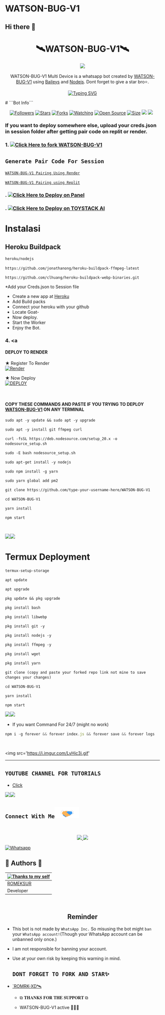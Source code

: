 # WATSON-BUG-V1
   ## Hi there 👋

<h1 align="center">🛰️WATSON-BUG-V1🛰️<br></h1>
<p align="center">
<img src="https://telegra.ph/file/b7ae2db82899be94fb9c0.jpg" />
</p>

<p align="center">
WATSON-BUG-V1 Multi Device is a whatsapp bot created by <a href="https://github.com/watsonxdboy" target="_blank">WATSON-BUG-V1</a> using <a href="https://github.com/adiwajshing/Baileys" target="_blank">Baileys</a> and <a href="https://github.com/nodejs" target="_blank">Nodejs</a>. Dont forget to give a star bro⭐.
</p>
<p align="center">
  <a href="https://git.io/typing-svg"><img src="https://readme-typing-svg.demolab.com?font=EB+Garamond&weight=800&size=28&duration=4000&pause=1000&random=false&width=435&lines=+WATSON+BUG+V1+WHATSAPP+CRASH+BOT;DEVELOPED+BY+WATSON+XD;REALESE+DATE+5%2F7%2F2024." alt="Typing SVG" /></a>
</p>
# ```Bot Info```
<p align="center">
<a href="https://github.com/watsonxdboy/followers"><img title="Followers" src="https://img.shields.io/github/followers/WATSON-BUG-V1-?color=red&style=flat-square"></a>
<a href="https://github.com/Watsonxdboy/WATSON-BUG-V1/stargazers/"><img title="Stars" src="https://img.shields.io/github/stars/watsonxdboy/WATSON-BUG-V1?color=blue&style=flat-square"></a>
<a href="https://github.com/watsonxdboy/WATSON-BUG-V1/network/members"><img title="Forks" src="https://img.shields.io/github/forks/watsonxdboy/WATSON-BUG-V1?color=red&style=flat-square"></a>
<a href="https://github.com/watsonxdboy/WATSON-BUG-V1/watchers"><img title="Watching" src="https://img.shields.io/github/watchers/watsonxdboy/WATSON-BUG-V1?label=Watchers&color=blue&style=flat-square"></a>
<a href="https://github.com/watsonxdboy/WATSON-BUG-V1"><img title="Open Source" src="https://img.shields.io/badge/Author-watsonxdboy%20Bot%20Inc.-red?v=103"></a>
<a href="https://github.com/watsonxdboy/WATSON-BUG-V1/"><img title="Size" src="https://img.shields.io/github/repo-size/watsonxdboy/WATSON-BUG-V1?style=flat-square&color=green"></a>
<a href="https://hits.seeyoufarm.com"><img src="https://hits.seeyoufarm.com/api/count/incr/badge.svg?url=https%3A%2F%2Fgithub.com%2watsonxdboy%2FBLACK WATSON-BUG-V1&count_bg=%2379C83D&title_bg=%23555555&icon=probot.svg&icon_color=%2300FF6D&title=hits&edge_flat=false"/></a>
<a href="https://github.com/watsonxdboy/WATSON-BUG-V1/graphs/commit-activity"><img height="20" src="https://img.shields.io/badge/Maintained%3F-yes-green.svg"></a>&nbsp;&nbsp;


### If you want to deploy somewhere else, upload your creds.json in session folder after getting pair code on replit or render. 

### 1. <a href="https://github.com/watsonxdboy/WATSON-BUG-V1/fork"><img src="https://img.shields.io/badge/FORK-blue" alt="Click Here to fork WATSON-BUG-V1" width="70"></a>
## `Generate Pair Code For Session`
 
[`WATSON-BUG-V1 Pairing Using Render`](https://badboi.onrender.com/)

[`WATSON-BUG-V1 Pairing using Replit`](https://replit.com/@samjame088/Xeon-PairCode-1)


### . <a href="https://pylexnodes.net"><img src="https://img.shields.io/badge/DEPLOY ON PANEL-black" alt="Click Here to Deploy on Panel" width="120"></a>

### . <a href="https://dashboard.toystack.ai/login"><img src="https://img.shields.io/badge/DEPLOY ON TOYSTACK AI -black" alt="Click Here to Deploy on TOYSTACK AI" width="120"></a>

# Instalasi
## Heroku Buildpack
```bash
heroku/nodejs
```
```
https://github.com/jonathanong/heroku-buildpack-ffmpeg-latest
```
```
https://github.com/clhuang/heroku-buildpack-webp-binaries.git
```

*Add your Creds.json to Session file
* Create a new app at [Heroku](https://id.heroku.com/login)
* Add Build packs
* Connect your heroku with your github
* Locate Goat-
* Now deploy.
* Start the Worker
* Enjoy the Bot.
  
### 4. <a 
#### DEPLOY TO RENDER

 ★ Register To Render 
    <br>
<a href='https://dashboard.render.com/register' target="_blank"><img alt='Render' src='https://img.shields.io/badge/CREATE-h?color=black&style=for-the-badge&logo=render' width="96.35" height="28"/></a></p>

★ Now Deploy
    <br>
<a href='https://dashboard.render.com/select-repo?type=web' target="_blank"><img alt='DEPLOY' src='https://img.shields.io/badge/DEPLOY -h?color=black&style=for-the-badge&logo=render' width="96.35" height="28"/></a></p>

</br>

#### COPY THESE COMMANDS AND PASTE IF YOU TRYING TO DEPLOY [WATSON-BUG-V1](https://github.com/watsonxdboy/WATSON-BUG-V1) ON ANY TERMINAL
```
sudo apt -y update && sudo apt -y upgrade
```
```
sudo apt -y install git ffmpeg curl
```
```
curl -fsSL https://deb.nodesource.com/setup_20.x -o nodesource_setup.sh
```
```
sudo -E bash nodesource_setup.sh
```
```
sudo apt-get install -y nodejs
```
```
sudo npm install -g yarn
```
```
sudo yarn global add pm2
```
```
git clone https://github.com/type-your-username-here/WATSON-BUG-V1
```
```
cd WATSON-BUG-V1
```
```
yarn install
```
```
npm start
```
 


</br>
 

<a><img src='https://i.imgur.com/LyHic3i.gif'/></a><a><img src='https://i.imgur.com/LyHic3i.gif'/></a>
# Termux Deployment
```
termux-setup-storage
```
```
apt update
```
```
apt upgrade
```
```
pkg update && pkg upgrade
```
```
pkg install bash
```
```
pkg install libwebp
```
```
pkg install git -y
```
```
pkg install nodejs -y
```
```
pkg install ffmpeg -y 
```
```
pkg install wget
```
```
pkg install yarn
```
```
git clone (copy and paste your forked repo link not mine to save changes your changes) 
```
```
cd WATSON-BUG-V1
```
```
yarn install
```
```
npm start
```
<a><img src='https://i.imgur.com/LyHic3i.gif'/></a><a><img src='https://i.imgur.com/LyHic3i.gif'/></a>
- If you want Command For 24/7 (might no work) 
```js
npm i -g forever && forever index.js && forever save && forever logs
```
<br>

<a><img src='https://i.imgur.com/LyHic3i.gif'

-------
## ```YOUTUBE CHANNEL FOR TUTORIALS```

 - [ Click ](https://youtube.com/@WATSON_TECH)

<a><img src='https://i.imgur.com/LyHic3i.gif'/></a><a><img src='https://i.imgur.com/LyHic3i.gif'/></a>

## ```Connect With Me```<img src="https://github.com/0xAbdulKhalid/0xAbdulKhalid/raw/main/assets/mdImages/handshake.gif" width ="80"></h1> 
 <br> 
<p align="center">
<a href="https://wa.me/263789622747"><img src="https://img.shields.io/badge/Contact WATSON-25D366?style=for-the-badge&logo=whatsapp&logoColor=white" />
<a href="https://whatsapp.com/channel/0029VajjzuB9sBI890YffB1b"><img src="https://img.shields.io/badge/Join Official Channel-25D366?style=for-the-badge&logo=whatsapp&logoColor=white" />
   
<a href='https://chat.whatsapp.com/E0a2bl9wHYlCHuL35WBR88' target="_blank"><img alt='Whatsapp' src='https://img.shields.io/badge/OFFICIAL-GC-h?color=black&style=for-the-badge&logo=whatsapp' width="96.35" height="28"/></a></p>

## 🎯 Authors 🎯
  <div align="center">
  
| [![Thanks to my self](https://github.com/Watsonxdboy/WATSON-BUG-V1.png?size=150)](https://github.com/watsonxdboy) |
|----|
| [ ROMEKSUR](https://github.com/) |
|  Developer |

  </div>
  <div align="center">
  

  </div>
   
  </br> 

<h2 align="center">  Reminder
</h2>
   
- This bot is not made by `WhatsApp Inc.` So misusing the bot might `ban` your `WhatsApp account!`(Though your WhatsApp account can be unbanned only once.)
- I am not responsible for banning your account.
- Use at your own risk by keeping this warning in mind.
 
  
  
   ## `DONT FORGET TO FORK AND STAR✨`

* [`ROMRK-XD🛰️](https://github.com/)

 
  * ⧉ 𝐓𝐇𝐀𝐍𝐊𝐒 𝐅𝐎𝐑 𝐓𝐇𝐄 𝐒𝐔𝐏𝐏𝐎𝐑𝐓 ⧉
  
  * WATSON-BUG-V1 active 🧬✅🫡
  
